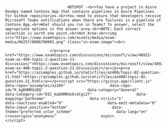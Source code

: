 <p class="card-text">
							
								HOTSPOT -<br>You have a project in Azure DevOps named Contoso App that contains pipelines in Azure Pipelines for GitHub repositories.<br>You need to ensure that developers receive Microsoft Teams notifications when there are failures in a pipeline of Contoso App.<br>What should you run in Teams? To answer, select the appropriate options in the answer area.<br>NOTE: Each correct selection is worth one point.<br>Hot Area:<br><img src="https://www.examtopics.com/assets/media/exam-media/04257/0006700001.png" class="in-exam-image"><br>
							
						</p><p><a href="https://www.examtopics.com/discussions/microsoft/view/48922-exam-az-400-topic-2-question-21-discussion/">https://www.examtopics.com/discussions/microsoft/view/48922-exam-az-400-topic-2-question-21-discussion/</a></p><p><a href="https://azsamples.github.io/staticfiles/az400/topic-02-question-21.html">https://azsamples.github.io/staticfiles/az400/topic-02-question-21.html</a></p><script src="https://giscus.app/client.js"                    data-repo="azsamples/az204"                    data-repo-id="R_kgDOMRXzDQ"                    data-category="General"                    data-category-id="DIC_kwDOMRXzDc4Cgi27"                    data-mapping="pathname"                    data-strict="1"                    data-reactions-enabled="0"                    data-emit-metadata="0"                    data-input-position="bottom"                    data-theme="preferred_color_scheme"                    data-lang="en"                    crossorigin="anonymous"                    async>                    </script>